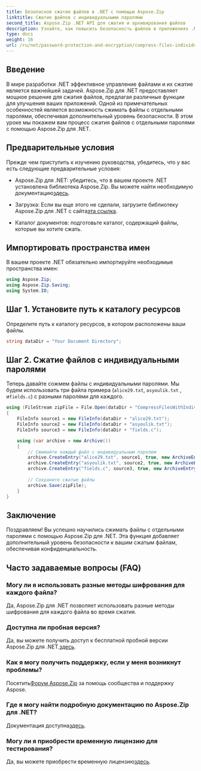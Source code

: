 ```yaml
---
title: Безопасное сжатие файлов в .NET с помощью Aspose.Zip
linktitle: Сжатие файлов с индивидуальными паролями
second_title: Aspose.Zip .NET API для сжатия и архивирования файлов
description: Узнайте, как повысить безопасность файлов в приложениях .NET! Следуйте нашему пошаговому руководству по сжатию файлов с отдельными паролями с помощью Aspose.Zip для .NET.
type: docs
weight: 16
url: /ru/net/password-protection-and-encryption/compress-files-individual-passwords/
---
```


## Введение

В мире разработки .NET эффективное управление файлами и их сжатие является важнейшей задачей. Aspose.Zip для .NET предоставляет мощное решение для сжатия файлов, предлагая различные функции для улучшения ваших приложений. Одной из примечательных особенностей является возможность сжимать файлы с отдельными паролями, обеспечивая дополнительный уровень безопасности. В этом уроке мы покажем вам процесс сжатия файлов с отдельными паролями с помощью Aspose.Zip для .NET.

## Предварительные условия

Прежде чем приступить к изучению руководства, убедитесь, что у вас есть следующие предварительные условия:

-  Aspose.Zip для .NET: убедитесь, что в вашем проекте .NET установлена библиотека Aspose.Zip. Вы можете найти необходимую документацию[здесь](https://reference.aspose.com/zip/net/).

-  Загрузка: Если вы еще этого не сделали, загрузите библиотеку Aspose.Zip для .NET с сайта[эта ссылка](https://releases.aspose.com/zip/net/).

- Каталог документов: подготовьте каталог, содержащий файлы, которые вы хотите сжать.

## Импортировать пространства имен

В вашем проекте .NET обязательно импортируйте необходимые пространства имен:

```csharp
using Aspose.Zip;
using Aspose.Zip.Saving;
using System.IO;
```

## Шаг 1. Установите путь к каталогу ресурсов

Определите путь к каталогу ресурсов, в котором расположены ваши файлы.

```csharp
string dataDir = "Your Document Directory";
```

## Шаг 2. Сжатие файлов с индивидуальными паролями

Теперь давайте сожмем файлы с индивидуальными паролями. Мы будем использовать три файла примера (`alice29.txt`, `asyoulik.txt` , и`fields.c`) с разными паролями для каждого.

```csharp
using (FileStream zipFile = File.Open(dataDir + "CompressFilesWithIndividualPasswords_out.zip", FileMode.Create))
{
    FileInfo source1 = new FileInfo(dataDir + "alice29.txt");
    FileInfo source2 = new FileInfo(dataDir + "asyoulik.txt");
    FileInfo source3 = new FileInfo(dataDir + "fields.c");

    using (var archive = new Archive())
    {
        // Сжимайте каждый файл с индивидуальным паролем
        archive.CreateEntry("alice29.txt", source1, true, new ArchiveEntrySettings(new DeflateCompressionSettings(), new TraditionalEncryptionSettings("pass1")));
        archive.CreateEntry("asyoulik.txt", source2, true, new ArchiveEntrySettings(new DeflateCompressionSettings(), new AesEcryptionSettings("pass2", EncryptionMethod.AES128)));
        archive.CreateEntry("fields.c", source3, true, new ArchiveEntrySettings(new DeflateCompressionSettings(), new AesEcryptionSettings("pass3", EncryptionMethod.AES256)));
        
        // Сохраните сжатые файлы
        archive.Save(zipFile);
    }
}
```

## Заключение

Поздравляем! Вы успешно научились сжимать файлы с отдельными паролями с помощью Aspose.Zip для .NET. Эта функция добавляет дополнительный уровень безопасности к вашим сжатым файлам, обеспечивая конфиденциальность.

## Часто задаваемые вопросы (FAQ)

### Могу ли я использовать разные методы шифрования для каждого файла?
Да, Aspose.Zip для .NET позволяет использовать разные методы шифрования для каждого файла во время сжатия.

### Доступна ли пробная версия?
 Да, вы можете получить доступ к бесплатной пробной версии Aspose.Zip для .NET.[здесь](https://releases.aspose.com/).

### Как я могу получить поддержку, если у меня возникнут проблемы?
 Посетить[Форум Aspose.Zip](https://forum.aspose.com/c/zip/37) за помощь сообщества и поддержку Aspose.

### Где я могу найти подробную документацию по Aspose.Zip для .NET?
 Документация доступна[здесь](https://reference.aspose.com/zip/net/).

### Могу ли я приобрести временную лицензию для тестирования?
 Да, вы можете приобрести временную лицензию[здесь](https://purchase.aspose.com/temporary-license/).
